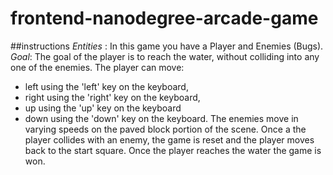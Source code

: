 frontend-nanodegree-arcade-game
===============================

##instructions
*Entities* : In this game you have a Player and Enemies (Bugs).
*Goal*: The goal of the player is to reach the water, without colliding into any one of the enemies.
The player can move:
 - left using the 'left' key on the keyboard,
 - right using the 'right' key on the keyboard,
 - up using the 'up' key on the keyboard
 - down using the 'down' key on the keyboard.
The enemies move in varying speeds on the paved block portion of the scene.
Once a the player collides with an enemy, the game is reset and the player moves back to the start square.
Once the player reaches the water the game is won.
